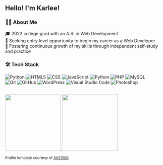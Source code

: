 <h2>Hello! I'm Karlee!</h2>

<h3>👩‍💻 About Me </h3>

🎓 2022 college grad with an A.S. in Web Development<br />
💼 Seeking entry level opportunity to begin my career as a Web Developer<br />
🌱 Fostering continuous growth of my skills through independent self-study and practice<br />

<h3>🛠 Tech Stack</h3>

![Python](https://img.shields.io/badge/-Python-333333?style=flat&logo=python)
![HTML5](https://img.shields.io/badge/-HTML5-333333?style=flat&logo=HTML5)
![CSS](https://img.shields.io/badge/-CSS-333333?style=flat&logo=CSS3&logoColor=1572B6)
![JavaScript](https://img.shields.io/badge/-JavaScript-333333?style=flat&logo=javascript)
![Python](https://img.shields.io/badge/-Python-333333?style=flat&logo=python)
![PHP](https://img.shields.io/badge/-PHP-333333?style=flat&logo=PHP)
![MySQL](https://img.shields.io/badge/-MySQL-333333?style=flat&logo=mysql) <br />
![Git](https://img.shields.io/badge/-Git-333333?style=flat&logo=git)
![GitHub](https://img.shields.io/badge/-GitHub-333333?style=flat&logo=github)
![WordPress](https://img.shields.io/badge/-WordPress-333333?style=flat&logo=wordpress)
![Visual Studio Code](https://img.shields.io/badge/-Visual%20Studio%20Code-333333?style=flat&logo=visual-studio-code&logoColor=007ACC)
![Photoshop](https://img.shields.io/badge/-Photoshop-333333?style=flat&logo=adobe-photoshop)

<br/>

<a href="https://github.com/mskarleek">
  <img height="180em" src="https://github-readme-stats-git-masterrstaa-rickstaa.vercel.app/api?username=mskarleek&theme=buefy&show_icons=true" />
  <img height="180em" src="https://github-readme-stats-git-masterrstaa-rickstaa.vercel.app/api/top-langs/?username=mskarleek&theme=buefy&layout=compact" />
</a>

<sub>Profile template courtesy of [AVS1508](https://github.com/AVS1508)</sub>
